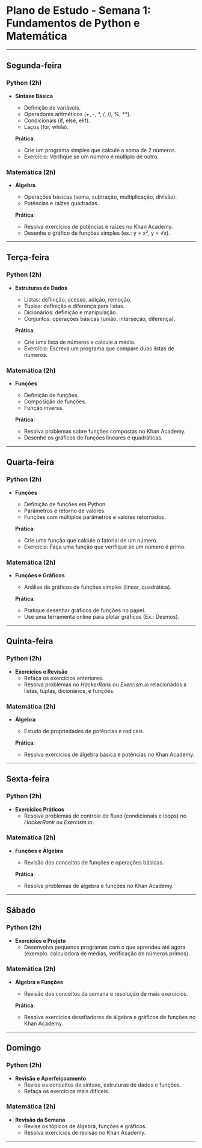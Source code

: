 # **Plano de Estudo - Semana 1: Fundamentos de Python e Matemática**

---

## **Segunda-feira**

### **Python (2h)**
- **Sintaxe Básica**
  - Definição de variáveis.
  - Operadores aritméticos (+, -, *, /, //, %, **).
  - Condicionais (if, else, elif).
  - Laços (for, while).
  
  **Prática**:
  - Crie um programa simples que calcule a soma de 2 números.
  - Exercício: Verifique se um número é múltiplo de outro.

### **Matemática (2h)**
- **Álgebra**
  - Operações básicas (soma, subtração, multiplicação, divisão).
  - Potências e raízes quadradas.
  
  **Prática**:
  - Resolva exercícios de potências e raízes no Khan Academy.
  - Desenhe o gráfico de funções simples (ex.: y = x², y = √x).

---

## **Terça-feira**

### **Python (2h)**
- **Estruturas de Dados**
  - Listas: definição, acesso, adição, remoção.
  - Tuplas: definição e diferença para listas.
  - Dicionários: definição e manipulação.
  - Conjuntos: operações básicas (união, interseção, diferença).
  
  **Prática**:
  - Crie uma lista de números e calcule a média.
  - Exercício: Escreva um programa que compare duas listas de números.

### **Matemática (2h)**
- **Funções**
  - Definição de funções.
  - Composição de funções.
  - Função inversa.
  
  **Prática**:
  - Resolva problemas sobre funções compostas no Khan Academy.
  - Desenhe os gráficos de funções lineares e quadráticas.

---

## **Quarta-feira**

### **Python (2h)**
- **Funções**
  - Definição de funções em Python.
  - Parâmetros e retorno de valores.
  - Funções com múltiplos parâmetros e valores retornados.
  
  **Prática**:
  - Crie uma função que calcule o fatorial de um número.
  - Exercício: Faça uma função que verifique se um número é primo.

### **Matemática (2h)**
- **Funções e Gráficos**
  - Análise de gráficos de funções simples (linear, quadrática).
  
  **Prática**:
  - Pratique desenhar gráficos de funções no papel.
  - Use uma ferramenta online para plotar gráficos (Ex.: Desmos).

---

## **Quinta-feira**

### **Python (2h)**
- **Exercícios e Revisão**
  - Refaça os exercícios anteriores.
  - Resolva problemas no *HackerRank* ou *Exercism.io* relacionados a listas, tuplas, dicionários, e funções.
  
### **Matemática (2h)**
- **Álgebra**
  - Estudo de propriedades de potências e radicais.
  
  **Prática**:
  - Resolva exercícios de álgebra básica e potências no Khan Academy.

---

## **Sexta-feira**

### **Python (2h)**
- **Exercícios Práticos**
  - Resolva problemas de controle de fluxo (condicionais e loops) no *HackerRank* ou *Exercism.io*.
  
### **Matemática (2h)**
- **Funções e Álgebra**
  - Revisão dos conceitos de funções e operações básicas.
  
  **Prática**:
  - Resolva problemas de álgebra e funções no Khan Academy.

---

## **Sábado**

### **Python (2h)**
- **Exercícios e Projeto**
  - Desenvolva pequenos programas com o que aprendeu até agora (exemplo: calculadora de médias, verificação de números primos).
  
### **Matemática (2h)**
- **Álgebra e Funções**
  - Revisão dos conceitos da semana e resolução de mais exercícios.
  
  **Prática**:
  - Resolva exercícios desafiadores de álgebra e gráficos de funções no Khan Academy.

---

## **Domingo**

### **Python (2h)**
- **Revisão e Aperfeiçoamento**
  - Revise os conceitos de sintaxe, estruturas de dados e funções.
  - Refaça os exercícios mais difíceis.
  
### **Matemática (2h)**
- **Revisão da Semana**
  - Revise os tópicos de álgebra, funções e gráficos.
  - Resolva exercícios de revisão no Khan Academy.

---
